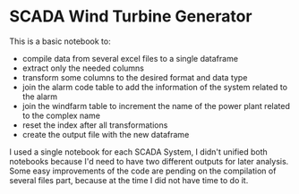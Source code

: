 # SCADA Wind Turbine Generator

This is a basic notebook to:
- compile data from several excel files to a single dataframe
- extract only the needed columns
- transform some columns to the desired format and data type
- join the alarm code table to add the information of the system related to the alarm
- join the windfarm table to increment the name of the power plant related to the complex name
- reset the index after all transformations
- create the output file with the new dataframe

I used a single notebook for each SCADA System, I didn't unified both notebooks because I'd need to have two different outputs for later analysis.
Some easy improvements of the code are pending on the compilation of several files part, because at the time I did not have time to do it.
